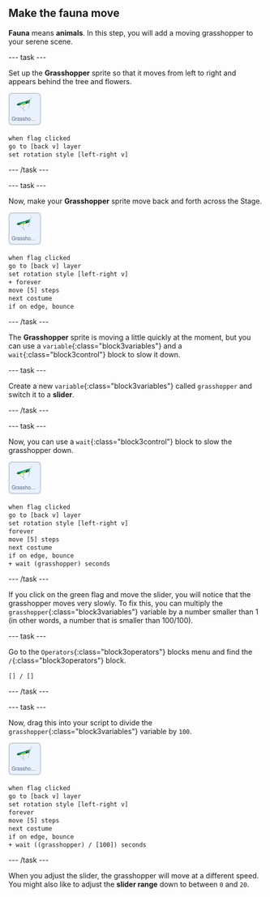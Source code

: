 ## Make the fauna move

**Fauna** means **animals**. In this step, you will add a moving grasshopper to your serene scene.

--- task ---

Set up the **Grasshopper** sprite so that it moves from left to right and appears behind the tree and flowers.

![image of grasshopper sprite](images/grasshopper-sprite.png)

```blocks3
when flag clicked
go to [back v] layer
set rotation style [left-right v]
```

--- /task ---

--- task ---

Now, make your **Grasshopper** sprite move back and forth across the Stage.

![image of grasshopper sprite](images/grasshopper-sprite.png)

```blocks3
when flag clicked
go to [back v] layer
set rotation style [left-right v]
+ forever
move [5] steps
next costume
if on edge, bounce
```
--- /task ---

The **Grasshopper** sprite is moving a little quickly at the moment, but you can use a `variable`{:class="block3variables"} and a `wait`{:class="block3control"} block to slow it down.

--- task ---

Create a new `variable`{:class="block3variables"} called `grasshopper` and switch it to a **slider**.

--- /task ---

--- task ---

Now, you can use a `wait`{:class="block3control"} block to slow the grasshopper down.

![image of grasshopper sprite](images/grasshopper-sprite.png)

```blocks3
when flag clicked
go to [back v] layer
set rotation style [left-right v]
forever
move [5] steps
next costume
if on edge, bounce
+ wait (grasshopper) seconds
```

--- /task ---

If you click on the green flag and move the slider, you will notice that the grasshopper moves very slowly. To fix this, you can multiply the `grasshopper`{:class="block3variables"} variable by a number smaller than 1 (in other words, a number that is smaller than 100/100).

--- task ---

Go to the `Operators`{:class="block3operators"} blocks menu and find the `/`{:class="block3operators"} block.

```blocks3
[] / []
```

--- /task ---

--- task ---

Now, drag this into your script to divide the `grasshopper`{:class="block3variables"} variable by `100`.

![image of grasshopper sprite](images/grasshopper-sprite.png)

```blocks3
when flag clicked
go to [back v] layer
set rotation style [left-right v]
forever
move [5] steps
next costume
if on edge, bounce
+ wait ((grasshopper) / [100]) seconds
```

--- /task ---

When you adjust the slider, the grasshopper will move at a different speed. You might also like to adjust the **slider range** down to between `0` and `20`.



